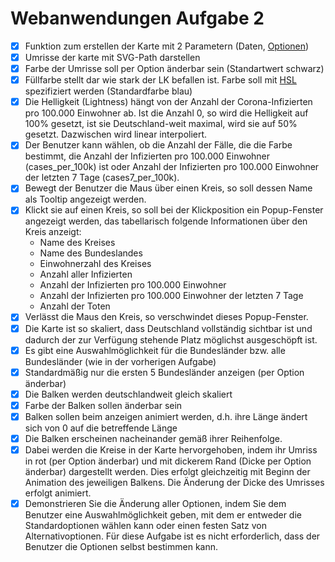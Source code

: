 # Webanwendungen Aufgabe 2

- [X] Funktion zum erstellen der Karte mit 2 Parametern (Daten, [Optionen](https://www.freecodecamp.org/news/elegant-patterns-in-modern-javascript-roro-be01e7669cbd/))
- [X] Umrisse der karte mit SVG-Path darstellen
- [X] Farbe der Umrisse soll per Option änderbar sein (Standartwert schwarz)
- [X] Füllfarbe stellt dar wie stark der LK befallen ist. Farbe soll mit [HSL](https://wisotop.de/hsv-und-hsl-farbmodell.php) spezifiziert werden (Standardfarbe blau)
- [X] Die Helligkeit (Lightness) hängt von der Anzahl der Corona-Infizierten pro 100.000 Einwohner ab. Ist die Anzahl 0, so wird die Helligkeit auf 100% gesetzt, ist sie Deutschland-weit maximal, wird sie auf 50% gesetzt. Dazwischen wird linear interpoliert.
- [X] Der Benutzer kann wählen, ob die Anzahl der Fälle, die die Farbe bestimmt, die Anzahl der Infizierten pro 100.000 Einwohner (cases_per_100k) ist oder Anzahl der Infizierten pro 100.000 Einwohner der letzten 7 Tage (cases7_per_100k).
- [X] Bewegt der Benutzer die Maus über einen Kreis, so soll dessen Name als Tooltip angezeigt werden.
- [X] Klickt sie auf einen Kreis, so soll bei der Klickposition ein Popup-Fenster angezeigt werden, das tabellarisch folgende Informationen über den Kreis anzeigt:
    - Name des Kreises
    - Name des Bundeslandes
    - Einwohnerzahl des Kreises
    - Anzahl aller Infizierten
    - Anzahl der Infizierten pro 100.000 Einwohner
    - Anzahl der Infizierten pro 100.000 Einwohner der letzten 7 Tage
    - Anzahl der Toten
- [X] Verlässt die Maus den Kreis, so verschwindet dieses Popup-Fenster.
- [X] Die Karte ist so skaliert, dass Deutschland vollständig sichtbar ist und dadurch der zur Verfügung stehende Platz möglichst ausgeschöpft ist.
- [X] Es gibt eine Auswahlmöglichkeit für die Bundesländer bzw. alle Bundesländer (wie in der vorherigen Aufgabe)
- [X] Standardmäßig nur die ersten 5 Bundesländer anzeigen (per Option änderbar)
- [X] Die Balken werden deutschlandweit gleich skaliert
- [X] Farbe der Balken sollen änderbar sein
- [X] Balken sollen beim anzeigen animiert werden, d.h. ihre Länge ändert sich von 0 auf die betreffende Länge
- [X] Die Balken erscheinen nacheinander gemäß ihrer Reihenfolge.
- [X] Dabei werden die Kreise in der Karte hervorgehoben, indem ihr Umriss in rot (per Option änderbar) und mit dickerem Rand (Dicke per Option änderbar) dargestellt werden. Dies erfolgt gleichzeitig mit Beginn der Animation des jeweiligen Balkens. Die Änderung der Dicke des Umrisses erfolgt animiert.
- [X] Demonstrieren Sie die Änderung aller Optionen, indem Sie dem Benutzer eine Auswahlmöglichkeit geben, mit dem er entweder die Standardoptionen wählen kann oder einen festen Satz von Alternativoptionen. Für diese Aufgabe ist es nicht erforderlich, dass der Benutzer die Optionen selbst bestimmen kann.
